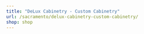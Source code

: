 ```yaml
---
title: "DeLux Cabinetry - Custom Cabinetry"
url: /sacramento/delux-cabinetry-custom-cabinetry/
shop: shop
---
```

